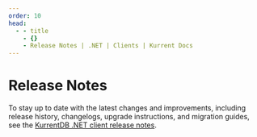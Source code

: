```yaml
---
order: 10
head:
  - - title
    - {}
    - Release Notes | .NET | Clients | Kurrent Docs
---
```


# Release Notes

To stay up to date with the latest changes and improvements, including release history, changelogs, upgrade instructions, and migration guides, see the [KurrentDB .NET client release notes](https://github.com/kurrent-io/KurrentDB-Client-Dotnet/releases).
